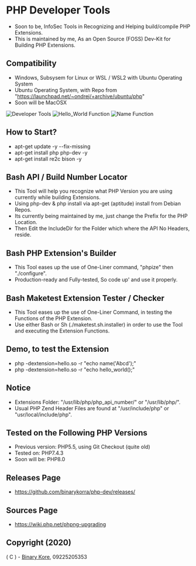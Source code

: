 # PHP Developer Tools

* Soon to be, InfoSec Tools in Recognizing and Helping build/compile PHP Extensions.
* This is maintained by me, As an Open Source (FOSS) Dev-Kit for Building PHP Extensions.

## Compatibility

* Windows, Subsysem for Linux or WSL / WSL2 with Ubuntu Operating System
* Ubuntu Operating System, with Repo from "https://launchpad.net/~ondrej/+archive/ubuntu/php"
* Soon will be MacOSX

![Developer Tools](https://github.com/binarykorra/php-dev/blob/main/php_api.png?raw=true)
![Hello_World Function](https://github.com/binarykorra/php-dev/blob/main/make_test.png?raw=true)
![Name Function](https://github.com/binarykorra/php-dev/blob/main/name_function.png?raw=true)

## How to Start?

* apt-get update -y --fix-missing
* apt-get install php php-dev -y
* apt-get install re2c bison -y

## Bash API / Build Number Locator

* This Tool will help you recognize what PHP Version you are using currently while building Extensions.
* Using php-dev & php install via apt-get (aptitude) install from Debian Repos.
* Its currently being maintained by me, just change the Prefix for the PHP Location.
* Then Edit the IncludeDir for the Folder which where the API No Headers, reside.

## Bash PHP Extension's Builder

* This Tool eases up the use of One-Liner command, "phpize" then "./configure".
* Production-ready and Fully-tested, So code up' and use it properly.

## Bash Maketest Extension Tester / Checker

* This Tool eases up the use of One-Liner Command, in testing the Functions of the PHP Extension.
* Use either Bash or Sh (./maketest.sh.installer) in order to use the Tool and executing the Extension Functions.

## Demo, to test the Extension

* php -dextension=hello.so -r "echo name('Abcd');"
* php -dextension=hello.so -r "echo hello_world();"

## Notice

* Extensions Folder: "/usr/lib/php/php_api_number/" or "/usr/lib/php/".
* Usual PHP Zend Header Files are found at "/usr/include/php" or "usr/local/include/php".

## Tested on the Following PHP Versions

* Previous version: PHP5.5, using Git Checkout (quite old)
* Tested on: PHP7.4.3
* Soon will be: PHP8.0

## Releases Page

* https://github.com/binarykorra/php-dev/releases/

## Sources Page

* https://wiki.php.net/phpng-upgrading

## Copyright (2020)

( C ) - [Binary Kore](https://github.com/binarykore), 09225205353
